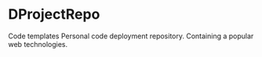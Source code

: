 # DProjectRepo
Code templates
Personal code deployment repository. Containing a popular web technologies.  
